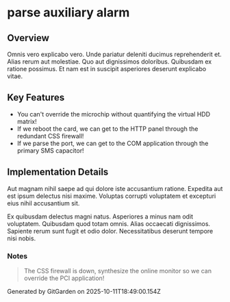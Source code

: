# parse auxiliary alarm

## Overview
Omnis vero explicabo vero. Unde pariatur deleniti ducimus reprehenderit et. Alias rerum aut molestiae. Quo aut dignissimos doloribus. Quibusdam ex ratione possimus. Et nam est in suscipit asperiores deserunt explicabo vitae.

## Key Features
- You can't override the microchip without quantifying the virtual HDD matrix!
- If we reboot the card, we can get to the HTTP panel through the redundant CSS firewall!
- If we parse the port, we can get to the COM application through the primary SMS capacitor!

## Implementation Details
Aut magnam nihil saepe ad qui dolore iste accusantium ratione. Expedita aut est ipsum delectus nisi maxime. Voluptas corrupti voluptatem et excepturi eius nihil accusantium sit.
 Ex quibusdam delectus magni natus. Asperiores a minus nam odit voluptatem. Quibusdam quod totam omnis. Alias occaecati dignissimos. Sapiente rerum sunt fugit et odio dolor. Necessitatibus deserunt tempore nisi nobis.

### Notes
> The CSS firewall is down, synthesize the online monitor so we can override the PCI application!

Generated by GitGarden on 2025-10-11T18:49:00.154Z